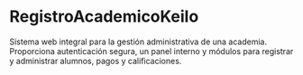 # RegistroAcademicoKeilo
Sistema web integral para la gestión administrativa de una academia. Proporciona autenticación segura, un panel interno y módulos para registrar y administrar alumnos, pagos y calificaciones.
